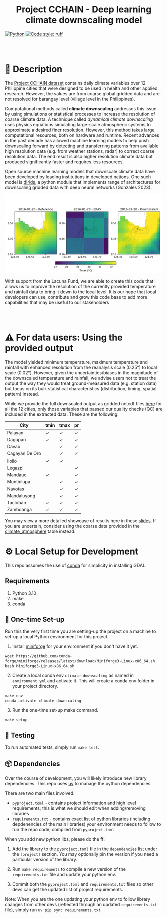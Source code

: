 <div align="center">

# Project CCHAIN - Deep learning climate downscaling model

</div>

<a href="https://www.python.org/"><img alt="Python" src="https://img.shields.io/badge/-Python 3.10-blue?style=for-the-badge&logo=python&logoColor=white"></a>
<a href="https://github.com/astral-sh/ruff"><img alt="Code style: ruff" src="https://img.shields.io/endpoint?url=https://raw.githubusercontent.com/astral-sh/ruff/main/assets/badge/v2.json"></a>

<br/>
<br/>


# 📜 Description

The [Project CCHAIN dataset](https://thinkingmachines.github.io/project-cchain) contains daily climate variables over 12 Philippine cities that were designed to be used in health and other applied research. However, the values are from coarse global gridded data and are not resolved for barangay level (village level in the Philippines). 

Computational methods called **climate downscaling** addresses this issue by using simulations or statistical processes to increase the resolution of coarse climate data. A technique called *dynamical climate downscaling* uses physics equations simulating large-scale atmospheric systems to approximate a desired finer resolution. However, this method takes large computational resources, both on hardware and runtime. Recent advances in the past decade has allowed machine learning models to help push downscaling forward by detecting and transferring patterns from available high resolution data (e.g. from weather stations, radar) to correct coarse resolution data. The end result is also higher resolution climate data but produced significantly faster and requires less resources. 

Open source machine learning models that downscale climate data have been developed by leading institutions in developed nations. One such model is [dl4ds](https://www.cambridge.org/core/journals/environmental-data-science/article/dl4dsdeep-learning-for-empirical-downscaling/5D0623A860C6082FD650D704A50BEF3D),  a python module that implements range of architectures for downscaling gridded data with deep neural networks (Gonzales 2023).

![Sample](assets/tmax_CagayanDeOro_2016-01-20_comparison.png?raw=true "Sample downscaled maximum temperature for Cagayan De Oro City")

With support from the Lacuna Fund, we are able to create this code that allows us to improve the resolution of the currently provided temperature and rainfall data to bring it down to the local level. It is our hope that local developers can use, contribute and grow this code base to add more capabilities that may be useful to our stakeholders


<br/>
<br/>

# ⚠️ For data users: Using the provided output
The model yielded minimum temperature, maximum temperature and rainfall with enhanced resolution from the reanalysis scale (0.25°) to local scale (0.02°). However, given the uncertainties/biases in the magnitude of the downscaled temperature and rainfall, we advise users not to treat the output the way they would treat ground-measured data (e.g. station data) but focus on its bulk statistical characteristics (distribution, timing, spatial pattern) instead.

While we provide the full downscaled output as gridded netcdf files [here](https://drive.google.com/drive/u/0/folders/1mXaFEhMYZnLzUCX3RciK5JEmguf_UHdd) for all the 12 cities, only those variables that passed our quality checks (QC) are included in the extracted data. These are the following:

| **City**       | tmin | tmax | pr |
|----------------|------|------|----|
| Palayan        | ✓    | ✓    | ✓  |
| Dagupan        | ✓    | ✓    | ✓  |
| Davao          |      | ✓    | ✓  |
| Cagayan De Oro |      | ✓    | ✓  |
| Iloilo         | ✓    | ✓    |    |
| Legazpi        |      |      | ✓  |
| Mandaue        | ✓    |      | ✓  |
| Muntinlupa     |      | ✓    | ✓  |
| Navotas        |      | ✓    | ✓  |
| Mandaluyong    |      | ✓    | ✓  |
| Tacloban       | ✓    | ✓    | ✓  |
| Zamboanga      | ✓    | ✓    | ✓  |

You may view a more detailed showcase of results here in these [slides](https://docs.google.com/presentation/d/1y8mAa07aC7loeY2e5Oqicy98hxFag6kUhyAp8Qp59U4/). If you are uncertain, consider using the coarse data provided in the [climate_atmosphere](https://dbdocs.io/lacuna-fund-project-team/Project-CCHAIN?table=climate_atmosphere&schema=public&view=table_structure) table instead.

# ⚙️ Local Setup for Development

This repo assumes the use of [conda](https://docs.conda.io/en/latest/) for simplicity in installing GDAL.


## Requirements

1. Python 3.10
2. make
3. conda


## 🐍 One-time Set-up
Run this the very first time you are setting-up the project on a machine to set-up a local Python environment for this project.

1. Install [miniforge](https://github.com/conda-forge/miniforge) for your environment if you don't have it yet.
```
wget https://github.com/conda-forge/miniforge/releases/latest/download/Miniforge3-Linux-x86_64.sh
bash Miniforge3-Linux-x86_64.sh
```

2. Create a local conda env `climate-downscaling` as named in `environment.yml` and activate it. This will create a conda env folder in your project directory.
```
make env
conda activate climate-downscaling
```

3. Run the one-time set-up make command.
```
make setup
```

## 🐍 Testing
To run automated tests, simply run `make test`.

## 📦 Dependencies

Over the course of development, you will likely introduce new library dependencies. This repo uses [uv](https://github.com/astral-sh/uv) to manage the python dependencies.

There are two main files involved:
* `pyproject.toml` - contains project information and high level requirements; this is what we should edit when adding/removing libraries
* `requirements.txt` - contains exact list of python libraries (including depdenencies of the main libraries) your environment needs to follow to run the repo code; compiled from `pyproject.toml`


When you add new python libs, please do the ff:

1. Add the library to the `pyproject.toml` file in the `dependencies` list under the `[project]` section. You may optionally pin the version if you need a particular version of the library.

2. Run `make requirements` to compile a new version of the `requirements.txt` file and update your python env.

3. Commit both the `pyproject.toml` and `requirements.txt` files so other devs can get the updated list of project requirements.

Note: When you are the one updating your python env to follow library changes from other devs (reflected through an updated `requirements.txt` file), simply run `uv pip sync requirements.txt`
